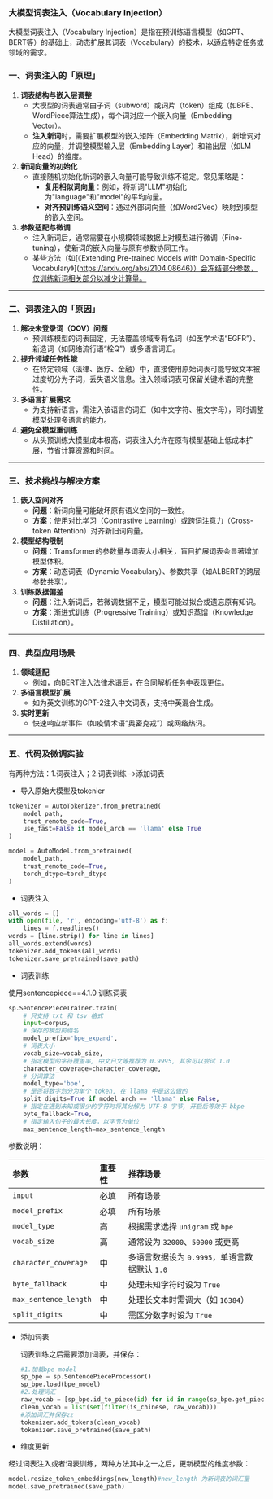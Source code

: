 ### 大模型词表注入（Vocabulary Injection）

大模型词表注入（Vocabulary Injection）是指在预训练语言模型（如GPT、BERT等）的基础上，动态扩展其词表（Vocabulary）的技术，以适应特定任务或领域的需求。

### **一、词表注入的「原理」**

1. **词表结构与嵌入层调整**
   - 大模型的词表通常由子词（subword）或词片（token）组成（如BPE、WordPiece算法生成），每个词对应一个嵌入向量（Embedding Vector）。
   - **注入新词**时，需要扩展模型的嵌入矩阵（Embedding Matrix），新增词对应的向量，并调整模型输入层（Embedding Layer）和输出层（如LM Head）的维度。
2. **新词向量的初始化**
   - 直接随机初始化新词的嵌入向量可能导致训练不稳定。常见策略是：
     - **复用相似词向量**：例如，将新词"LLM"初始化为"language"和"model"的平均向量。
     - **对齐预训练语义空间**：通过外部词向量（如Word2Vec）映射到模型的嵌入空间。
3. **参数适配与微调**
   - 注入新词后，通常需要在小规模领域数据上对模型进行微调（Fine-tuning），使新词的嵌入向量与原有参数协同工作。
   - 某些方法（如[《Extending Pre-trained Models with Domain-Specific Vocabulary》](https://arxiv.org/abs/2104.08646））会冻结部分参数，仅训练新词相关部分以减少计算量。

------

### **二、词表注入的「原因」**

1. **解决未登录词（OOV）问题**
   - 预训练模型的词表固定，无法覆盖领域专有名词（如医学术语“EGFR”）、新造词（如网络流行语“栓Q”）或多语言词汇。
2. **提升领域任务性能**
   - 在特定领域（法律、医疗、金融）中，直接使用原始词表可能导致文本被过度切分为子词，丢失语义信息。注入领域词表可保留关键术语的完整性。
3. **多语言扩展需求**
   - 为支持新语言，需注入该语言的词汇（如中文字符、俄文字母），同时调整模型处理多语言的能力。
4. **避免全模型重训练**
   - 从头预训练大模型成本极高，词表注入允许在原有模型基础上低成本扩展，节省计算资源和时间。

------

### **三、技术挑战与解决方案**

1. **嵌入空间对齐**
   - **问题**：新词向量可能破坏原有语义空间的一致性。
   - **方案**：使用对比学习（Contrastive Learning）或跨词注意力（Cross-token Attention）对齐新旧词向量。
2. **模型结构限制**
   - **问题**：Transformer的参数量与词表大小相关，盲目扩展词表会显著增加模型体积。
   - **方案**：动态词表（Dynamic Vocabulary）、参数共享（如ALBERT的跨层参数共享）。
3. **训练数据偏差**
   - **问题**：注入新词后，若微调数据不足，模型可能过拟合或遗忘原有知识。
   - **方案**：渐进式训练（Progressive Training）或知识蒸馏（Knowledge Distillation）。

------

### **四、典型应用场景**

1. **领域适配**
   - 例如，向BERT注入法律术语后，在合同解析任务中表现更佳。
2. **多语言模型扩展**
   - 如为英文训练的GPT-2注入中文词表，支持中英混合生成。
3. **实时更新**
   - 快速响应新事件（如疫情术语“奥密克戎”）或网络热词。

------

### **五、代码及微调实验**

有两种方法：1.词表注入；2.词表训练-->添加词表

- 导入原始大模型及tokenier

```python
tokenizer = AutoTokenizer.from_pretrained(
    model_path,
    trust_remote_code=True,
    use_fast=False if model_arch == 'llama' else True
)

model = AutoModel.from_pretrained(
    model_path,
    trust_remote_code=True,
    torch_dtype=torch_dtype
)
```

- 词表注入

```python
all_words = []
with open(file, 'r', encoding='utf-8') as f:
    lines = f.readlines()
words = [line.strip() for line in lines]
all_words.extend(words)
tokenizer.add_tokens(all_words)
tokenizer.save_pretrained(save_path)
```

- 词表训练

使用sentencepiece==4.1.0 训练词表

```python
sp.SentencePieceTrainer.train(
    # 只支持 txt 和 tsv 格式
    input=corpus,
    # 保存的模型前缀名
    model_prefix='bpe_expand',
    # 词表大小
    vocab_size=vocab_size,
    # 指定模型的字符覆盖率, 中文日文等推荐为 0.9995, 其余可以尝试 1.0
    character_coverage=character_coverage,
    # 分词算法
    model_type='bpe',
    # 是否将数字划分为单个 token, 在 llama 中是这么做的
    split_digits=True if model_arch == 'llama' else False,
    # 指定在遇到未知或很少的字符时将其分解为 UTF-8 字节, 开启后等效于 bbpe
    byte_fallback=True,
    # 指定输入句子的最大长度，以字节为单位
    max_sentence_length=max_sentence_length
```

参数说明：

| **参数**              | **重要性** | **推荐场景**                                  |
| :-------------------- | :--------- | :-------------------------------------------- |
| `input`               | 必填       | 所有场景                                      |
| `model_prefix`        | 必填       | 所有场景                                      |
| `model_type`          | 高         | 根据需求选择 `unigram` 或 `bpe`               |
| `vocab_size`          | 高         | 通常设为 `32000`、`50000` 或更高              |
| `character_coverage`  | 中         | 多语言数据设为 `0.9995`，单语言数据默认 `1.0` |
| `byte_fallback`       | 中         | 处理未知字符时设为 `True`                     |
| `max_sentence_length` | 中         | 处理长文本时需调大（如 `16384`）              |
| `split_digits`        | 中         | 需区分数字时设为 `True`                       |

- 添加词表

  词表训练之后需要添加词表，并保存：

  ```python
  #1.加载bpe model
  sp_bpe = sp.SentencePieceProcessor()
  sp_bpe.load(bpe_model)
  #2.处理词汇
  raw_vocab = [sp_bpe.id_to_piece(id) for id in range(sp_bpe.get_piece_size())]
  clean_vocab = list(set(filter(is_chinese, raw_vocab)))
  #添加词汇并保存zz
  tokenizer.add_tokens(clean_vocab)
  tokenizer.save_pretrained(save_path)
  ```

- 维度更新

经过词表注入或者词表训练，两种方法其中之一之后，更新模型的维度参数：

```python
model.resize_token_embeddings(new_length)#new_length 为新词表的词汇量
model.save_pretrained(save_path)
```

